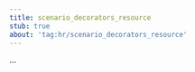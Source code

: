 ```yaml
---
title: scenario_decorators_resource
stub: true
about: 'tag:hr/scenario_decorators_resource'
---
```

...
